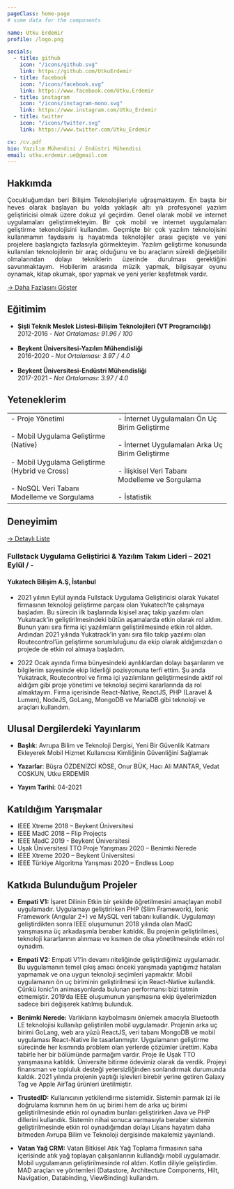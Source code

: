 ```yaml
---
pageClass: home-page
# some data for the components

name: Utku Erdemir
profile: /logo.png

socials:
  - title: github
    icon: "/icons/github.svg"
    link: https://github.com/UtkuErdemir
  - title: facebook
    icon: "/icons/facebook.svg"
    link: https://www.facebook.com/Utku.Erdemir
  - title: instagram
    icon: "/icons/instagram-mono.svg"
    link: https://www.instagram.com/Utku_Erdemir
  - title: twitter
    icon: "/icons/twitter.svg"
    link: https://www.twitter.com/Utku_Erdemir

cv: /cv.pdf
bio: Yazılım Mühendisi / Endüstri Mühendisi
email: utku.erdemir.ue@gmail.com
---
```


<ProfileSection :frontmatter="$page.frontmatter" />

## Hakkımda

<div style="text-align: justify">Çocukluğumdan beri Bilişim Teknolojileriyle uğraşmaktayım. En başta bir heves olarak başlayan bu yolda yaklaşık altı yılı profesyonel yazılım geliştiricisi olmak üzere dokuz yıl geçirdim. Genel olarak mobil ve internet uygulamaları geliştirmekteyim. Bir çok mobil ve internet uygulamaları geliştirme tekonolojisini kullandım. Geçmişte bir çok yazılım teknolojisini kullanmamın faydasını iş hayatımda teknolojiler arası geçişte ve yeni projelere başlangıçta fazlasıyla görmekteyim. Yazılım geliştirme konusunda kullanılan teknolojilerin bir araç olduğunu ve bu araçların sürekli değişebilir olmalarından dolayı tekniklerin üzerinde durulması gerektiğini savunmaktayım. Hobilerim arasında müzik yapmak, bilgisayar oyunu oynamak, kitap okumak, spor yapmak ve yeni yerler keşfetmek vardır.</div>

[→ Daha Fazlasını Göster](/about/)
## Eğitimim

- **Şişli Teknik Meslek Listesi-Bilişim Teknolojileri (VT Programcılığı)** <br/>
2012-2016 - *Not Ortalaması: 91.96 / 100*<br/><br/>
- **Beykent Üniversitesi-Yazılım Mühendisliği** <br/>
2016-2020 - *Not Ortalaması: 3.97 / 4.0*<br/><br/>
- **Beykent Üniversitesi-Endüstri Mühendisliği** <br/>
2017-2021 - *Not Ortalaması: 3.97 / 4.0*<br/>

## Yeteneklerim
<table>
<tr>
<td>
  - Proje Yönetimi</br></br>
	- Mobil Uygulama Geliştirme (Native)</br></br>
	- Mobil Uygulama Geliştirme (Hybrid ve Cross)</br></br>
	- NoSQL Veri Tabanı Modelleme ve Sorgulama</br>
</td>
<td>
	-	İnternet Uygulamaları Ön Uç Birim Geliştirme</br></br>
	-	İnternet Uygulamaları Arka Uç Birim Geliştirme</br></br>
	-	İlişkisel Veri Tabanı Modelleme ve Sorgulama</br></br>
  - İstatistik
</td>
</tr>
</table>

## Deneyimim


[→ Detaylı Liste](/projects/)



<ProjectCard hideBorder=true>

  ### Fullstack Uygulama Geliştirici & Yazılım Takım Lideri – 2021 Eylül / -
  #### Yukatech Bilişim A.Ş, İstanbul
  -	2021 yılının Eylül ayında Fullstack Uygulama Geliştiricisi olarak Yukatel firmasının teknoloji geliştirme parçası olan Yukatech’te çalışmaya başladım. Bu sürecin ilk başlarında kişisel araç takip yazılımı olan Yukatrack’in geliştirilmesindeki bütün aşamalarda etkin olarak rol aldım. Bunun yanı sıra firma içi yazılımların geliştirilmesinde etkin rol aldım. Ardından 2021 yılında Yukatrack’in yanı sıra filo takip yazılımı olan Routecontrol’ün geliştirme sorumluluğunu da ekip olarak aldığımızdan o projede de etkin rol almaya başladım.
  
  - 2022 Ocak ayında firma bünyesindeki ayrılıklardan dolayı başarılarım ve bilgilerim sayesinde ekip liderliği pozisyonuna terfi ettim. Şu anda Yukatrack, Routecontrol ve firma içi yazılımların geliştirmesinde aktif rol aldığım gibi proje yönetimi ve teknoloji seçimi kararlarında da rol almaktayım. Firma içerisinde React-Native, ReactJS, PHP (Laravel & Lumen), NodeJS, GoLang, MongoDB ve MariaDB gibi teknoloji ve araçları kullandım.

</ProjectCard>

## Ulusal Dergilerdeki Yayınlarım
- **Başlık**: Avrupa Bilim ve Teknoloji Dergisi, Yeni Bir Güvenlik Katmanı Ekleyerek Mobil Hizmet Kullanıcısı Kimliğinin Güvenliğini Sağlamak 

- **Yazarlar**: Büşra ÖZDENİZCİ KÖSE, Onur BÜK, Hacı Ali MANTAR, Vedat COSKUN, Utku ERDEMİR
- **Yayım Tarihi**: 04-2021

## Katıldığım Yarışmalar

-	IEEE Xtreme 2018 – Beykent Üniversitesi
-	IEEE MadC 2018 – Flip Projects
-	IEEE MadC 2019  - Beykent Üniversitesi
-	Uşak Üniversitesi TTO Proje Yarışması 2020 – Benimki Nerede
-	IEEE Xtreme 2020 – Beykent Üniversitesi
-	IEEE Türkiye Algoritma Yarışması 2020 – Endless Loop
## Katkıda Bulunduğum Projeler

- **Empati V1:** İşaret Dilinin Etkin bir şekilde öğretilmesini amaçlayan mobil uygulamadır. Uygulamayı geliştirirken PHP (Slim Framework), Ionic Framework (Angular 2+) ve MySQL veri tabanı kullandık. Uygulamayı geliştirdikten sonra IEEE oluşumunun 2018 yılında olan MadC yarışmasına üç arkadaşımla beraber katıldık. Bu projenin geliştirilmesi, teknoloji kararlarının alınması ve kısmen de olsa yönetilmesinde etkin rol oynadım.

- **Empati V2:** Empati V1’in devamı niteliğinde geliştirdiğimiz uygulamadır. Bu uygulamanın temel çıkış amacı önceki yarışmada yaptığımız hataları yapmamak ve ona uygun teknoloji seçimleri yapmaktır. Mobil uygulamanın ön uç biriminin geliştirilmesi için React-Native kullandık. Çünkü Ionic’in animasyonlarda bulunan performansı bizi tatmin etmemiştir. 2019’da IEEE oluşumunun yarışmasına ekip üyelerimizden sadece biri değişerek katılmış bulunduk.

- **Benimki Nerede:** Varlıkların kaybolmasını önlemek amacıyla Bluetooth LE teknolojisi kullanılıp geliştirilen mobil uygulamadır. Projenin arka uç birimi GoLang, web ara yüzü ReactJS, veri tabanı MongoDB ve mobil uygulaması React-Native ile tasarlanmıştır. Uygulamanın geliştirme sürecinde her kısmında problem olan yerlerde çözümler ürettim. Kaba tabirle her bir bölümünde parmağım vardır. Proje ile Uşak TTO yarışmasına katıldık. Üniversite bitirme ödevimiz olarak da verdik. Projeyi finansman ve topluluk desteği yetersizliğinden sonlandırmak durumunda kaldık. 2021 yılında projenin yaptığı işlevleri birebir yerine getiren Galaxy Tag ve Apple AirTag ürünleri üretilmiştir.

- **TrustedID:** Kullanıcının yetkilendirme sistemidir. Sistemin parmak izi ile doğrulama kısmının hem ön uç birimi hem de arka uç birimi geliştirilmesinde etkin rol oynadım bunları geliştirirken Java ve PHP dillerini kullandık. Sistemin nihai sonuca varmasıyla beraber sistemin geliştirilmesinde etkin rol oynadığımdan dolayı Lisans hayatım daha bitmeden Avrupa Bilim ve Teknoloji dergisinde makalemiz yayınlandı.

- **Vatan Yağ CRM:** Vatan Bitkisel Atık Yağ Toplama firmasının saha içerisinde atık yağ toplayan çalışanlarının kullandığı mobil uygulamadır. Mobil uygulamanın geliştirilmesinde rol aldım. Kotlin diliyle geliştirdim. MAD araçları ve yöntemleri (Datastore, Architecture Components, Hilt, Navigation, Databinding, ViewBinding) kullandım. 


<!-- Custom style for this page -->

<style lang="stylus">

.theme-container.home-page .page
  font-size 14px
  font-family "lucida grande", "lucida sans unicode", lucida, "Helvetica Neue", Helvetica, Arial, sans-serif;
  p
    margin 0 0 0.5rem
  p, ul, ol
    line-height normal
  a
    font-weight normal
  .theme-default-content:not(.custom) > h2
    margin-bottom 0.5rem
  .theme-default-content:not(.custom) > h2:first-child + p
    margin-top 0.5rem
  .theme-default-content:not(.custom) > h3
    padding-top 4rem

  /* Override */
  .md-card
    margin-top 0.5em
    .card-image
      padding 0.2rem
      img
        
        max-width 120px
        max-height 120px
    .card-content p
      -webkit-margin-after 0.2em

@media (max-width: 419px)
  .theme-container.home-page .page
    p, ul, ol
      line-height 1.5

    .md-card
      .card-image
        img 
          width 100%
          max-width 400px

</style>
